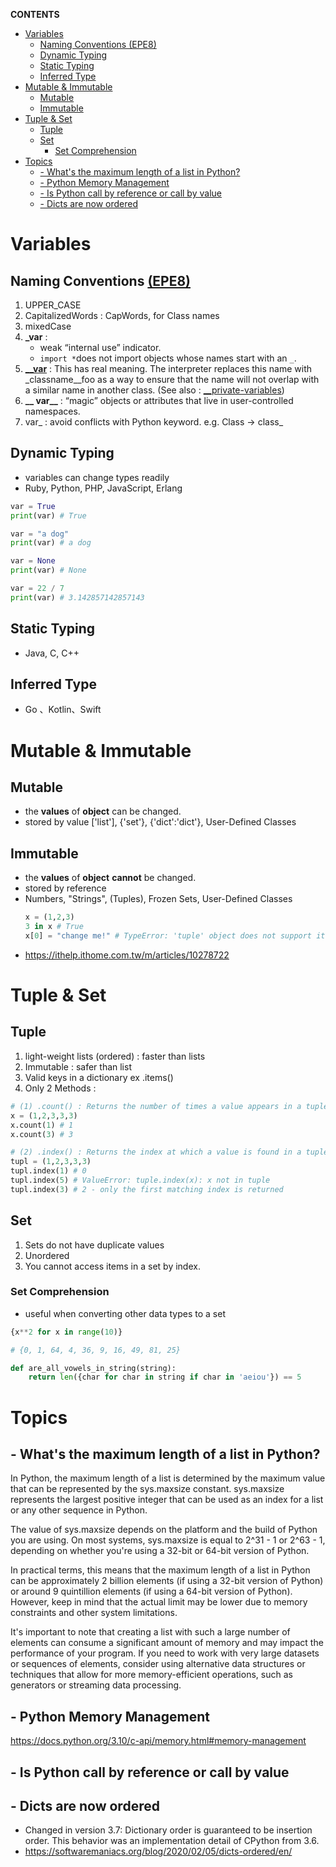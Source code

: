 **CONTENTS**
- [Variables](#variables)
  - [Naming Conventions (EPE8)](#naming-conventions-epe8)
  - [Dynamic Typing](#dynamic-typing)
  - [Static Typing](#static-typing)
  - [Inferred Type](#inferred-type)
- [Mutable \& Immutable](#mutable--immutable)
  - [Mutable](#mutable)
  - [Immutable](#immutable)
- [Tuple \& Set](#tuple--set)
  - [Tuple](#tuple)
  - [Set](#set)
    - [Set Comprehension](#set-comprehension)
- [Topics](#topics)
  - [- What's the maximum length of a list in Python?](#--whats-the-maximum-length-of-a-list-in-python)
  - [- Python Memory Management](#--python-memory-management)
  - [- Is Python call by reference or call by value](#--is-python-call-by-reference-or-call-by-value)
  - [- Dicts are now ordered](#--dicts-are-now-ordered)

# Variables

## Naming Conventions [(EPE8)](https://peps.python.org/pep-0008/#naming-conventions)
1. UPPER_CASE
2. CapitalizedWords : CapWords, for Class names
3. mixedCase
4. **_var** : 
   - weak “internal use” indicator.
   - ```import *```does not import objects whose names start with an ```_```.
5. [**__var**](https://stackoverflow.com/questions/1301346/what-is-the-meaning-of-single-and-double-underscore-before-an-object-name) : This has real meaning. The interpreter replaces this name with _classname__foo as a way to ensure that the name will not overlap with a similar name in another class.
(See also : [__private-variables](https://github.com/jeyu54217/study_notes/blob/main/Python/OOP.md#__private-variables))
7. **__ var__** : “magic” objects or attributes that live in user-controlled namespaces.
8. var_ : avoid conflicts with Python keyword. e.g. Class -> class_

## Dynamic Typing
- variables can change types readily
- Ruby, Python, PHP, JavaScript, Erlang
```python
var = True
print(var) # True

var = "a dog"
print(var) # a dog

var = None
print(var) # None

var = 22 / 7
print(var) # 3.142857142857143
```
## Static Typing
- Java, C, C++
## Inferred Type
- Go 、Kotlin、Swift
# Mutable & Immutable
## Mutable
  - the **values** of **object** can be changed.
  - stored by value
   ['list'], {'set'}, {'dict':'dict'}, User-Defined Classes
## Immutable
  - the **values** of  **object** **cannot** be changed.
  - stored by reference
  - Numbers, "Strings", (Tuples), Frozen Sets, User-Defined Classes 
    ```python
    x = (1,2,3)
    3 in x # True
    x[0] = "change me!" # TypeError: 'tuple' object does not support item assignment
    ```
- https://ithelp.ithome.com.tw/m/articles/10278722
# Tuple & Set 
## Tuple
1. light-weight lists (ordered) : faster than lists
2. Immutable : safer than list
3. Valid keys in a dictionary ex .items() 
4. Only 2 Methods : 
```python
# (1) .count() : Returns the number of times a value appears in a tuple
x = (1,2,3,3,3)
x.count(1) # 1
x.count(3) # 3

# (2) .index() : Returns the index at which a value is found in a tuple.
tupl = (1,2,3,3,3)
tupl.index(1) # 0
tupl.index(5) # ValueError: tuple.index(x): x not in tuple
tupl.index(3) # 2 - only the first matching index is returned
```

## Set 

1. Sets do not have duplicate values
2. Unordered
3. You cannot access items in a set by index.
### Set Comprehension
-  useful when converting other data types to a set
```python
{x**2 for x in range(10)}

# {0, 1, 64, 4, 36, 9, 16, 49, 81, 25}

def are_all_vowels_in_string(string):
    return len({char for char in string if char in 'aeiou'}) == 5
```
# Topics
## - What's the maximum length of a list in Python?
In Python, the maximum length of a list is determined by the maximum value that can be represented by the sys.maxsize constant. sys.maxsize represents the largest positive integer that can be used as an index for a list or any other sequence in Python.

The value of sys.maxsize depends on the platform and the build of Python you are using. On most systems, sys.maxsize is equal to 2^31 - 1 or 2^63 - 1, depending on whether you're using a 32-bit or 64-bit version of Python.

In practical terms, this means that the maximum length of a list in Python can be approximately 2 billion elements (if using a 32-bit version of Python) or around 9 quintillion elements (if using a 64-bit version of Python). However, keep in mind that the actual limit may be lower due to memory constraints and other system limitations.

It's important to note that creating a list with such a large number of elements can consume a significant amount of memory and may impact the performance of your program. If you need to work with very large datasets or sequences of elements, consider using alternative data structures or techniques that allow for more memory-efficient operations, such as generators or streaming data processing.
## - Python Memory Management
https://docs.python.org/3.10/c-api/memory.html#memory-management

## - Is Python call by reference or call by value
## - Dicts are now ordered
- Changed in version 3.7: Dictionary order is guaranteed to be insertion order. This behavior was an implementation detail of CPython from 3.6.
- https://softwaremaniacs.org/blog/2020/02/05/dicts-ordered/en/
